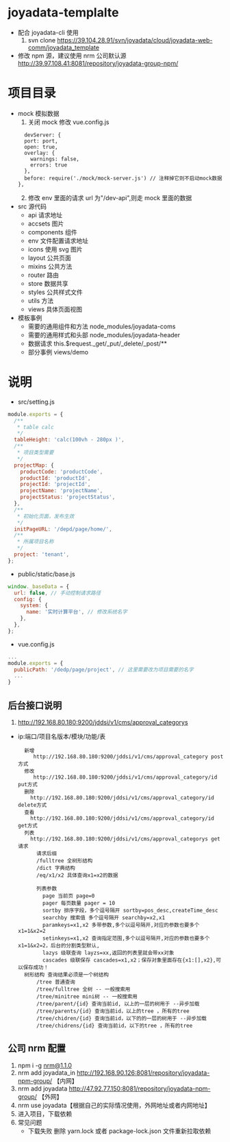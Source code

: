 # joyadata-templalte

- 配合 joyadata-cli 使用
  1. svn clone https://39.104.28.91/svn/joyadata/cloud/joyadata-web-comm/joyadata_template
- 修改 npm 源，建议使用 nrm 公司默认源 http://39.97.108.41:8081/repository/joyadata-group-npm/

# 项目目录

- mock 模拟数据
  1. 关闭 mock 修改 vue.config.js
  ```
    devServer: {
    port: port,
    open: true,
    overlay: {
      warnings: false,
      errors: true
    },
    before: require('./mock/mock-server.js') // 注释掉它则不启动mock数据
  },
  ```
  2. 修改 env 里面的请求 url 为"/dev-api",则走 mock 里面的数据
- src 源代码
  - api 请求地址
  - accsets 图片
  - components 组件
  - env 文件配置请求地址
  - icons 使用 svg 图片
  - layout 公共页面
  - mixins 公共方法
  - router 路由
  - store 数据共享
  - styles 公共样式文件
  - utils 方法
  - views 具体页面视图
- 模板事例
  - 需要的通用组件和方法 node_modules/joyadata-coms
  - 需要的通用样式和头部 node_modules/joyadata-header
  - 数据请求 this.\$request.\_get/\_put/\_delete/\_post/\*\*
  - 部分事例 views/demo

# 说明

- src/setting.js

```js
module.exports = {
  /**
   * table calc
   */
  tableHeight: 'calc(100vh - 280px )',
  /**
   * 项目类型需要
   */
  projectMap: {
    productCode: 'productCode',
    productId: 'productId',
    projectId: 'projectId',
    projectName: 'projectName',
    projectStatus: 'projectStatus',
  },
  /**
   * 初始化页面，发布生效
   */
  initPageURL: '/depd/page/home/',
  /**
   * 所属项目名称
   */
  project: 'tenant',
};
```

- public/static/base.js

```js
window._baseData = {
  url: false, // 手动控制请求路径
  config: {
    system: {
      name: '实时计算平台', // 修改系统名字
    },
  },
};
```

- vue.config.js

```js
...
module.exports = {
  publicPath: '/dedp/page/project', // 这里需要改为项目需要的名字
  ...
}
```

## 后台接口说明

1.  http://192.168.80.180:9200/jddsi/v1/cms/approval_categorys

- ip:端口/项目名版本/模块/功能/表

  ```
    新增
       http://192.168.80.180:9200/jddsi/v1/cms/approval_category post 方式
    修改
       http://192.168.80.180:9200/jddsi/v1/cms/approval_category/id put方式
    删除
      http://192.168.80.180:9200/jddsi/v1/cms/approval_category/id delete方式
    查看
      http://192.168.80.180:9200/jddsi/v1/cms/approval_category/id get方式
    列表
      http://192.168.80.180:9200/jddsi/v1/cms/approval_categorys get请求
        请求后缀
        /fulltree 全树形结构
        /dict 字典结构
        /eq/x1/x2 具体查询x1=x2的数据

        列表参数
          page 当前页 page=0
          pager 每页数量 pager = 10
          sortby 排序字段，多个逗号隔开 sortby=pos_desc,createTime_desc
          searchby 搜索值 多个逗号隔开 searchby=x2,x1
          paramkeys=x1,x2 多带参数,多个以逗号隔开,对应的参数也要多个 x1=1&x2=2
          setinkeys=x1,x2 查询指定范围,多个以逗号隔开,对应的参数也要多个 x1=1&x2=2，后台的分割类型默认,
          lazys 级联查询 layzs=xx,返回的列表里就会带xx对象
          cascades 级联保存 cascades=x1,x2；保存对象里面存在{x1:[],x2},可以保存成功！
    树形结构 查询结果必须是一个树结构
        /tree 普通查询
        /tree/fulltree 全树 -- 一般搜索用
        /tree/minitree mini树 -- 一般搜索用
        /tree/parent/{id} 查询当前id, 以上的一层的树用于 --异步加载
        /tree/parents/{id} 查询当前id，以上的tree ，所有的tree
        /tree/chidren/{id} 查询当前id，以下的的一层的树用于 --异步加载
        /tree/chidrens/{id} 查询当前id，以下的tree ，所有的tree

  ```

## 公司 nrm 配置

1. npm i -g nrm@1.1.0
2. nrm add joyadata_in http://192.168.90.126:8081/repository/joyadata-npm-group/ 【内网】
3. nrm add joyadata http://47.92.77.150:8081/repository/joyadata-npm-group/ 【外网】
4. nrm use joyadata【根据自己的实际情况使用，外网地址或者内网地址】
5. 进入项目，下载依赖
6. 常见问题
   - 下载失败
     删除 yarn.lock 或者 package-lock.json 文件重新拉取依赖
